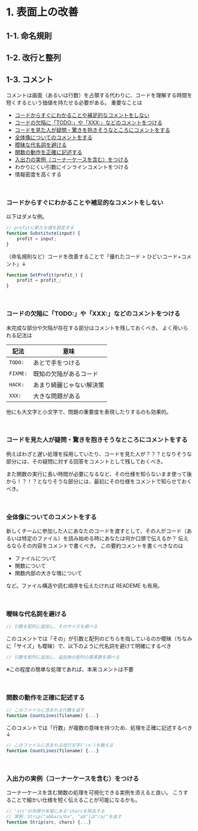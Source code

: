 # 1. 表面上の改善

## 1-1. 命名規則

## 1-2. 改行と整列

## 1-3. コメント
コメントは画面（あるいは行数）を占領する代わりに、コードを理解する時間を短くするという価値を持たせる必要がある。
重要なことは

- [コードからすぐにわかることや補足的なコメントをしない](#コードからすぐにわかることや補足的なコメントをしない)
- [コードの欠陥に「TODO:」や「XXX:」などのコメントをつける](#コードの欠陥に「TODO:」や「XXX:」などのコメントをつける)
- [コードを見た人が疑問・驚きを抱きそうなところにコメントをする](#コードを見た人が疑問・驚きを抱きそうなところにコメントをする)
- [全体像についてのコメントをする](#全体像についてのコメントをする)
- [曖昧な代名詞を避ける](#曖昧な代名詞を避ける)
- [関数の動作を正確に記述する](#関数の動作を正確に記述する)
- [入出力の実例（コーナーケースを含む）をつける](#入出力の実例（コーナーケースを含む）をつける)
- わかりにくい引数にインラインコメントをつける
- 情報密度を高くする

<br>

### コードからすぐにわかることや補足的なコメントをしない
以下はダメな例。
```Javascript
// profitに新たな値を設定する
function Substitute(input) {
    profit = input;
}
```
（命名規則など）コードを改善することで「優れたコード > ひどいコード+コメント」↓
```Javascript
function SetProfit(profit_) {
    profit = profit_;
}
```
<br>

### コードの欠陥に「TODO:」や「XXX:」などのコメントをつける
未完成な部分や欠陥が存在する部分はコメントを残しておくべき。
よく用いられる記法は

| 記法          | 意味 |
| ----         | ---- |
| ```TODO:```  | あとで手をつける |
| ```FIXME:``` | 既知の欠陥があるコード |
| ```HACK:``` | あまり綺麗じゃない解決策 |
| ```XXX:``` | 大きな問題がある |

他にも大文字と小文字で、問題の重要度を表現したりするのも効果的。

<br>

### コードを見た人が疑問・驚きを抱きそうなところにコメントをする
例えばわざと遅い処理を採用していたり、コードを見た人が？？？となりそうな部分には、その疑問に対する回答をコメントとして残しておくべき。

また関数の実行に長い時間が必要になるなど、その仕様を知らないまま使って後から！？！？となりそうな部分には、最初にその仕様をコメントで知らせておくべき。

<br>

### 全体像についてのコメントをする
新しくチームに参加した人にあなたのコードを渡すとして、その人がコード（あるいは特定のファイル）を読み始める時にあなたは何か口頭で伝えるか？
伝えるならその内容をコメントで書くべき。
この要約コメントを書くべきなのは

- ファイルについて
- 関数について
- 関数内部の大きな塊について

など。ファイル構造や読む順序を伝えたければ READEME も有用。

<br>

### 曖昧な代名詞を避ける
```Javascript
// 引数を配列に追加し、そのサイズを調べる
```
このコメントでは「その」が引数と配列のどちらを指しているのか曖昧（ちなみに「サイズ」も曖昧）で、以下のように代名詞を避けて明確にするべき
```Javascript
// 引数を配列に追加し、追加後の配列の要素数を調べる
```
※この程度の簡単な処理であれば、本来コメントは不要

<br>

### 関数の動作を正確に記述する
```Javascript
// このファイルに含まれる行数を返す
function CountLines(filename) {...}
```
このコメントでは「行数」が複数の意味を持つため、処理を正確に記述するべき↓
```Javascript
// このファイルに含まれる改行文字('\n')を数える
function CountLines(filename) {...}
```

<br>

### 入出力の実例（コーナーケースを含む）をつける
コーナーケースを含む関数の処理を可視化できる実例を添えると良い。
こうすることで細かい仕様を短く伝えることが可能になるかも。
```Javascript
// 'src'の先頭や末尾にある'charsを除去する
// 実例：Strip("abba/a/ba", "ab")は"/a/"を返す
function Strip(src, chars) {...}
```